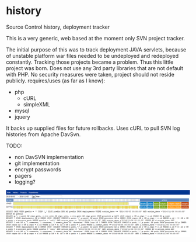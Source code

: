 # history
Source Control history, deployment tracker

This is a very generic, web based at the moment only SVN project tracker.

The initial purpose of this was to track deployment JAVA servlets, because of unstable platform war files needed to be undeployed and redeployed constantly. Tracking those projects became a problem. Thus this little project was born. Does not use any 3rd party libraries that are not default with PHP. No security measures were taken, project should not reside publicly.
requires/uses (as far as I know):
  * php
    * cURL
    * simpleXML
  * mysql
  * jquery

It backs up supplied files for future rollbacks. Uses cURL to pull SVN log histories from Apache DavSvn. 

TODO:
  * non DavSVN implementation
  * git implementation
  * encrypt passwords
  * pagers
  * logging?

![Screenshot](/ss.jpg?raw=true "Screen Shot")
